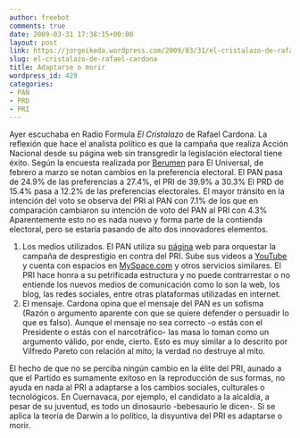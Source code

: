 ```yaml
---
author: freebot
comments: true
date: 2009-03-31 17:38:15+00:00
layout: post
link: https://jorgeikeda.wordpress.com/2009/03/31/el-cristalazo-de-rafael-cardona/
slug: el-cristalazo-de-rafael-cardona
title: Adaptarse o morir
wordpress_id: 429
categories:
- PAN
- PRD
- PRI
---
```


Ayer escuchaba en Radio Formula _El Cristalazo_ de Rafael Cardona. La reflexión que hace el analista político es que la campaña que realiza Acción Nacional desde su página web sin transgredir la legislación electoral tiene éxito. Según la encuesta realizada por [Berumen](http://www.berumen.com.mx/PDF/direccion/El%20Universal%20RONDA%20-%202%2027%20marzo%202009.pdf) para El Universal, de febrero a marzo se notan cambios en la preferencia electoral. El PAN pasa de 24.9% de las preferencias a 27.4%, el PRI de 39.9% a 30.3% El PRD de 15.4% pasa a 12.2% de las preferencias electorales. El mayor tránsito en la intención del voto se observa del PRI al PAN con 7.1% de los que en comparación cambiaron su intención de voto del PAN al PRI con 4.3%
Aparentemente esto no es nada nuevo y  forma parte de la contienda electoral, pero se estaría pasando de alto dos innovadores elementos.
1. Los medios utilizados. El PAN utiliza su [página](http://www.pan.org.mx/) web para orquestar la campaña de desprestigio en contra del PRI. Sube sus videos a [YouTube](http://www.youtube.com/paccionnacional) y cuenta con espacios en [MySpace.com](http://www.myspace.com/accionnacional) y otros servicios similares. El PRI hace honra a su petrificada estructura y no puede contrarrestar o no entiende los nuevos medios de comunicación como lo son la web, los blog, las redes sociales, entre otras plataformas utilizadas en internet.
2. El mensaje. Cardona opina que el mensaje del PAN es un sofisma (Razón o argumento aparente con que se quiere defender o persuadir lo que es falso). Aunque el mensaje no sea correcto -o estás con el Presidente o estás con el narcotráfico- las masa lo toman como un argumento válido, por ende, cierto. Esto es muy similar a lo descrito por Vilfredo Pareto con relación al mito; la verdad no destruye al mito.

El hecho de que no se perciba ningún cambio en la élite del PRI, aunado a que el Partido es sumamente exitoso en la reproducción de sus formas, no ayuda en nada al PRI a adaptarse a los cambios sociales, culturales o tecnológicos. En Cuernavaca, por ejemplo, el candidato  a la alcaldía, a pesar de su juventud, es todo un dinosaurio -bebesaurio le dicen-. Si se aplica la teoría de Darwin a lo político, la disyuntiva del PRI es adaptarse o morir.

